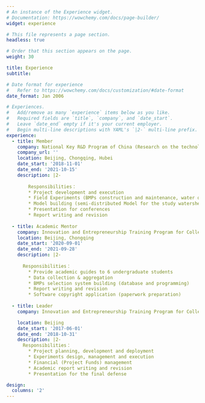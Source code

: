 ```yaml
---
# An instance of the Experience widget.
# Documentation: https://wowchemy.com/docs/page-builder/
widget: experience

# This file represents a page section.
headless: true

# Order that this section appears on the page.
weight: 30

title: Experience
subtitle:

# Date format for experience
#   Refer to https://wowchemy.com/docs/customization/#date-format
date_format: Jan 2006

# Experiences.
#   Add/remove as many `experience` items below as you like.
#   Required fields are `title`, `company`, and `date_start`.
#   Leave `date_end` empty if it's your current employer.
#   Begin multi-line descriptions with YAML's `|2-` multi-line prefix.
experience:
  - title: Member 
    company: National Key R&D Program of China (Research on the technology of Best Management Practices in Non-point Source Pollution in Three Gorges Reservoir Area (2017YFC0505303))
    company_url: ''
    location: Beijing, Chongqing, Hubei
    date_start: '2018-11-01'
    date_end: '2021-10-15'
    description: |2-
    
        Responsibilities：
        * Project development and execution
        * Field Experiments (BMPs construction and maintenance, water quality measurement, etc.), data collection (hydrologcial, meteorological and soil property data, etc.) and analysis (machine learning methods, generalized linear model, etc.) 
        * Model building (semi-distributed Model for the study watershed, Boosted Regression Tree model, NSGA-II, NSGA-III, MOEA/D, et al.)
        * Presentation for conferences 
        * Report writing and revision
        
  - title: Academic Mentor
    company: Innovation and Entrepreneurship Training Program for College Students (Application of Best Management Practices (BMPs) in a Typical Small Watershed in the Three Gorges Reservoir Area)
    location: Beijing, Chongqing
    date_start: '2020-09-01'
    date_end: '2021-09-28'
    description: |2-
      
      Responsibilities：
        * Provide academic guides to 6 undergraduate students
        * Data collection & aggregation
        * BMPs selection system building (database and programming) 
        * Report writing and revision
        * Software copyright application (paperwork preparation)
    
  - title: Leader
    company: Innovation and Entrepreneurship Training Program for College Students (Research On Erosion Dynamics of Overland Flow Under Different Vegetation Spatial Patterns)

    location: Beijing 
    date_start: '2017-06-01'
    date_end: '2018-10-31'
    description: |2-
      Responsibilities：
        * Project planning, development and deployment 
        * Experiments design, management and execution 
        * Financial (Project Funds) management
        * Academic report writing and revision
        * Presentation for the final defense

design:
  columns: '2'
---
```

